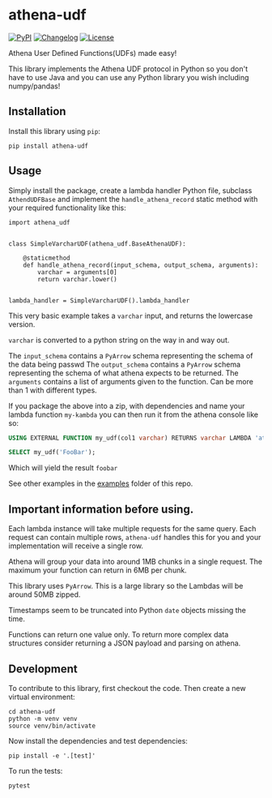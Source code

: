 # athena-udf

[![PyPI](https://img.shields.io/pypi/v/athena-udf.svg)](https://pypi.org/project/athena-udf/)
[![Changelog](https://img.shields.io/github/v/release/dmarkey/python-athena-udf?include_prereleases&label=changelog)](https://github.com/dmarkey/athena-udf/releases)
[![License](https://img.shields.io/badge/license-Apache%202.0-blue.svg)](https://github.com/dmarkey/python-athena-udf/blob/main/LICENSE)

Athena User Defined Functions(UDFs) made easy!

This library implements the Athena UDF protocol in Python so you don't have to use Java and you can use any Python library you wish including numpy/pandas!

## Installation

Install this library using `pip`:

    pip install athena-udf

## Usage

Simply install the package, create a lambda handler Python file, subclass `AthendUDFBase` and implement the `handle_athena_record` static method with your required functionality like this:

```
import athena_udf


class SimpleVarcharUDF(athena_udf.BaseAthenaUDF):

    @staticmethod
    def handle_athena_record(input_schema, output_schema, arguments):
        varchar = arguments[0]
        return varchar.lower()


lambda_handler = SimpleVarcharUDF().lambda_handler
```

This very basic example takes a `varchar` input, and returns the lowercase version.

`varchar` is converted to a python string on the way in and way out.

The `input_schema` contains a `PyArrow` schema representing the schema of the data being passwd
The `output_schema` contains a `PyArrow` schema representing the schema of what athena expects to be returned.
The `arguments` contains a list of arguments given to the function. Can be more than 1 with different types.

If you package the above into a zip, with dependencies and name your lambda function `my-kambda` you can then run it from the athena console like so:

```sql
USING EXTERNAL FUNCTION my_udf(col1 varchar) RETURNS varchar LAMBDA 'athena-test'

SELECT my_udf('FooBar');
```

Which will yield the result `foobar`

See other examples in the [examples](examples) folder of this repo.

## Important information before using.

Each lambda instance will take multiple requests for the same query. Each request can contain multiple rows, `athena-udf` handles this for you and your implementation will receive a single row.

Athena will group your data into around 1MB chunks in a single request. The maximum your function can return in 6MB per chunk. 

This library uses `PyArrow`. This is a large library so the Lambdas will be around 50MB zipped.

Timestamps seem to be truncated into Python `date` objects missing the time. 

Functions can return one value only. To return more complex data structures consider returning a JSON payload and parsing on athena.
## Development

To contribute to this library, first checkout the code. Then create a new virtual environment:

    cd athena-udf
    python -m venv venv
    source venv/bin/activate

Now install the dependencies and test dependencies:

    pip install -e '.[test]'

To run the tests:

    pytest

